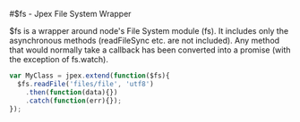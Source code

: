 #$fs - Jpex File System Wrapper

$fs is a wrapper around node's File System module (fs). It includes only the asynchronous methods (readFileSync etc. are not included). Any method that would normally take a callback has been converted into a promise (with the exception of fs.watch).  
```javascript
var MyClass = jpex.extend(function($fs){
  $fs.readFile('files/file', 'utf8')
    .then(function(data){})
    .catch(function(err){});
});
```